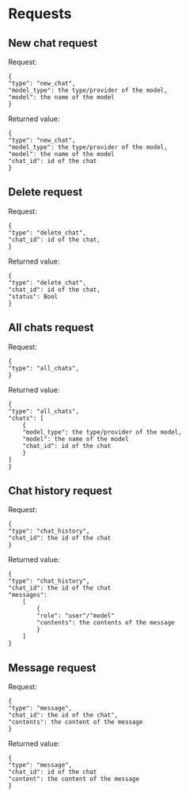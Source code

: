 # Requests

## New chat request
Request:  
```
{   
"type": "new_chat",   
"model_type": the type/provider of the model,   
"model": the name of the model    
}
```
Returned value:  
``` 
{
"type": "new_chat",   
"model_type": the type/provider of the model,  
"model": the name of the model
"chat_id": id of the chat
}
```
## Delete request
Request:  
```
{    
"type": "delete_chat",   
"chat_id": id of the chat,      
}
```
Returned value:   
```  
{   
"type": "delete_chat",   
"chat_id": id of the chat,
"status": Bool   
}
```
## All chats request
Request:  
```
{    
"type": "all_chats",   
}
```
Returned value:   
```
{   
"type": "all_chats",
"chats": [     
    {   
    "model_type": the type/provider of the model,   
    "model": the name of the model
    "chat_id": id of the chat   
    }   
]   
}
```
## Chat history request
Request:  
```
{   
"type": "chat_history",   
"chat_id": the id of the chat   
}
```
Returned value:
```   
{   
"type": "chat_history",
"chat_id": the id of the chat
"messages": 
    [
        {      
        "role": "user"/"model"
        "contents": the contents of the message
        }
    ]
}
```
## Message request
Request:  
```
{
"type": "message",   
"chat_id": the id of the chat",   
"contents": the content of the message
}
```
Returned value:   
```
{
"type": "message",   
"chat_id": id of the chat
"content": the content of the message
}

```
